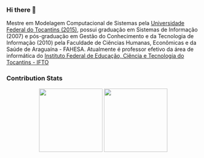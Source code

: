 ### Hi there 👋

<!--
**fagno/fagno** is a ✨ _special_ ✨ repository because its `README.md` (this file) appears on your GitHub profile.

Here are some ideas to get you started:

- 🔭 I’m currently working on ...
- 🌱 I’m currently learning ...
- 👯 I’m looking to collaborate on ...
- 🤔 I’m looking for help with ...
- 💬 Ask me about ...
- 📫 How to reach me: ...
- 😄 Pronouns: ...
- ⚡ Fun fact: ...
-->

Mestre em Modelagem Computacional de Sistemas pela [Universidade Federal do Tocantins (2015)](https://ww2.uft.edu.br), possui graduação em Sistemas de Informação (2007) e pós-graduação em Gestão do Conhecimento e da Tecnologia de Informação (2010) pela Faculdade de Ciências Humanas, Econômicas e da Saúde de Araguaína - FAHESA. Atualmente é professor efetivo da área de informática do [Instituto Federal de Educação, Ciência e Tecnologia do Tocantins - IFTO](http://ifto.edu.br)

### Contribution Stats

<p align="center">
  <img src="https://github-readme-stats-sigma-five.vercel.app/api?username=fagno&show_icons=true&theme=highcontrast" height="165px"/>
  <img src="https://github-readme-stats-sigma-five.vercel.app/api/top-langs/?username=fagno&layout=compact&show_icons=true&&theme=highcontrast" height="165px"/>
</p>
